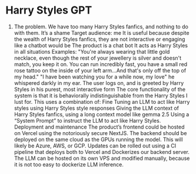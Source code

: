 # Harry Styles GPT
1. The problem. We have too many Harry Styles fanfics, and nothing to do with them. It’s a shame
Target audience: me
It is useful because despite the wealth of Harry Styles fanfics, they are not interactive or engaging like a chatbot would be
The product is a chat bot
It acts as Harry Styles in all situations
Examples:
"You're always wearing that little gold necklace, even though the rest of your jewellery is silver and doesn't match, you keep it on. You can run incredibly fast, you have a small red rose tattoo on the inside of your left arm...And that's only off the top of my head."
"I have been watching you for a while now, my love" he whispered darkly in my ear.
The user logs on, and is greeted by Harry Styles in his purest, most interactive form
The core functionality of the system is that it is behaviorally indistinguishable from the Harry Styles I lust for. This uses a combination of:
Fine Tuning an LLM to act like Harry styles using Harry Styles style responses
Giving the LLM context of Harry Styles fanfics, using a long context model like gemma 2.5
Using a “System Prompt” to instruct the LLM to act like Harry Styles.
Deployment and maintenance
The product’s frontend could be hosted on Vercel using the notoriously secure NextJS.
The backend should be deployed on the same cloud as the GPUs running the model. This will likely be Azure, AWS, or GCP. 
Updates can be rolled out using a CI pipeline that deploys both to Vercel and Dockerizes our backend server. The LLM can be hosted on its own VPS and modified manually, because it is not too easy to dockerize LLM inference.
